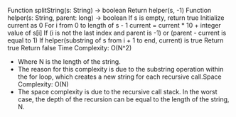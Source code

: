 Function splitString(s: String) -> boolean
Return helper(s, -1)
​
Function helper(s: String, parent: long) -> boolean
If s is empty, return true
Initialize current as 0
For i from 0 to length of s - 1
current = current * 10 + integer value of s[i]
If (i is not the last index and parent is -1) or (parent - current is equal to 1)
If helper(substring of s from i + 1 to end, current) is true
Return true
Return false
Time Complexity: O(N^2)
- Where N is the length of the string.
- The reason for this complexity is due to the substring operation within the for loop, which creates a new string for each recursive call.
​
Space Complexity: O(N)
- The space complexity is due to the recursive call stack. In the worst case, the depth of the recursion can be equal to the length of the string, N.
​